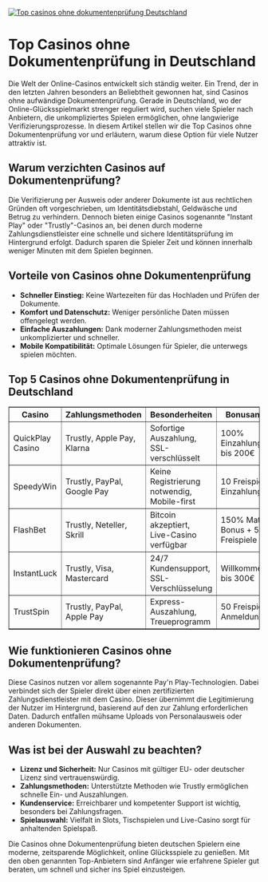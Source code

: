 [![Top casinos ohne dokumentenprüfung Deutschland](https://123-caf.pages.dev/gitsignup.png)](https://vrmoo.ru/Bt82HjjY)

<h1>Top Casinos ohne Dokumentenprüfung in Deutschland</h1>  <p>Die Welt der Online-Casinos entwickelt sich ständig weiter. Ein Trend, der in den letzten Jahren besonders an Beliebtheit gewonnen hat, sind Casinos ohne aufwändige Dokumentenprüfung. Gerade in Deutschland, wo der Online-Glücksspielmarkt strenger reguliert wird, suchen viele Spieler nach Anbietern, die unkompliziertes Spielen ermöglichen, ohne langwierige Verifizierungsprozesse. In diesem Artikel stellen wir die Top Casinos ohne Dokumentenprüfung vor und erläutern, warum diese Option für viele Nutzer attraktiv ist.</p>  <h2>Warum verzichten Casinos auf Dokumentenprüfung?</h2>  <p>Die Verifizierung per Ausweis oder anderer Dokumente ist aus rechtlichen Gründen oft vorgeschrieben, um Identitätsdiebstahl, Geldwäsche und Betrug zu verhindern. Dennoch bieten einige Casinos sogenannte "Instant Play" oder "Trustly"-Casinos an, bei denen durch moderne Zahlungsdienstleister eine schnelle und sichere Identitätsprüfung im Hintergrund erfolgt. Dadurch sparen die Spieler Zeit und können innerhalb weniger Minuten mit dem Spielen beginnen.</p>  <h2>Vorteile von Casinos ohne Dokumentenprüfung</h2>  <ul>   <li><strong>Schneller Einstieg:</strong> Keine Wartezeiten für das Hochladen und Prüfen der Dokumente.</li>   <li><strong>Komfort und Datenschutz:</strong> Weniger persönliche Daten müssen offengelegt werden.</li>   <li><strong>Einfache Auszahlungen:</strong> Dank moderner Zahlungsmethoden meist unkomplizierter und schneller.</li>   <li><strong>Mobile Kompatibilität:</strong> Optimale Lösungen für Spieler, die unterwegs spielen möchten.</li> </ul>  <h2>Top 5 Casinos ohne Dokumentenprüfung in Deutschland</h2>  <table border="1" cellpadding="8" cellspacing="0">   <thead>     <tr>       <th>Casino</th>       <th>Zahlungsmethoden</th>       <th>Besonderheiten</th>       <th>Bonusangebote</th>     </tr>   </thead>   <tbody>     <tr>       <td>QuickPlay Casino</td>       <td>Trustly, Apple Pay, Klarna</td>       <td>Sofortige Auszahlung, SSL-verschlüsselt</td>       <td>100% Einzahlungsbonus bis 200€</td>     </tr>     <tr>       <td>SpeedyWin</td>       <td>Trustly, PayPal, Google Pay</td>       <td>Keine Registrierung notwendig, Mobile-first</td>       <td>10 Freispiele ohne Einzahlung</td>     </tr>     <tr>       <td>FlashBet</td>       <td>Trustly, Neteller, Skrill</td>       <td>Bitcoin akzeptiert, Live-Casino verfügbar</td>       <td>150% Match Bonus + 50 Freispiele</td>     </tr>     <tr>       <td>InstantLuck</td>       <td>Trustly, Visa, Mastercard</td>       <td>24/7 Kundensupport, SSL-Verschlüsselung</td>       <td>Willkommenspaket bis 300€</td>     </tr>     <tr>       <td>TrustSpin</td>       <td>Trustly, PayPal, Apple Pay</td>       <td>Express-Auszahlung, Treueprogramm</td>       <td>50 Freispiele bei Anmeldung</td>     </tr>   </tbody> </table>  <h2>Wie funktionieren Casinos ohne Dokumentenprüfung?</h2>  <p>Diese Casinos nutzen vor allem sogenannte Pay'n Play-Technologien. Dabei verbindet sich der Spieler direkt über einen zertifizierten Zahlungsdienstleister mit dem Casino. Dieser übernimmt die Legitimierung der Nutzer im Hintergrund, basierend auf den zur Zahlung erforderlichen Daten. Dadurch entfallen mühsame Uploads von Personalausweis oder anderen Dokumenten.</p>  <h2>Was ist bei der Auswahl zu beachten?</h2>  <ul>   <li><strong>Lizenz und Sicherheit:</strong> Nur Casinos mit gültiger EU- oder deutscher Lizenz sind vertrauenswürdig.</li>   <li><strong>Zahlungsmethoden:</strong> Unterstützte Methoden wie Trustly ermöglichen schnelle Ein- und Auszahlungen.</li>   <li><strong>Kundenservice:</strong> Erreichbarer und kompetenter Support ist wichtig, besonders bei Zahlungsfragen.</li>   <li><strong>Spielauswahl:</strong> Vielfalt in Slots, Tischspielen und Live-Casino sorgt für anhaltenden Spielspaß.</li> </ul>  <p>Die Casinos ohne Dokumentenprüfung bieten deutschen Spielern eine moderne, zeitsparende Möglichkeit, online Glücksspiele zu genießen. Mit den oben genannten Top-Anbietern sind Anfänger wie erfahrene Spieler gut beraten, um schnell und sicher ins Spiel einzusteigen.</p>